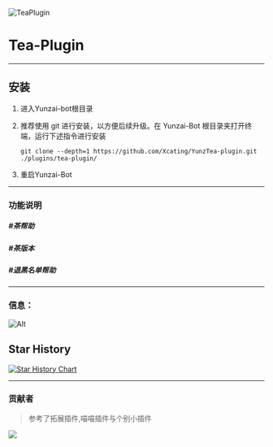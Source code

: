 

![TeaPlugin](https://user-images.githubusercontent.com/82816129/236733217-1225fa7d-ba9d-4c65-9eb3-e3cdab6c7d6b.png)

# Tea-Plugin

---

## 安装

1. 进入Yunzai-bot根目录

3. 推荐使用 git 进行安装，以方便后续升级。在 Yunzai-Bot 根目录夹打开终端，运行下述指令进行安装

   ```shell
   git clone --depth=1 https://github.com/Xcating/YunzTea-plugin.git ./plugins/tea-plugin/
   ```

3. 重启Yunzai-Bot 

---

### 功能说明  

##### #茶帮助

##### #茶版本

##### #退黑名单帮助

---

### 信息：
![Alt](https://repobeats.axiom.co/api/embed/091898e7285e6ab3d050ce26cf8be0716310a982.svg "Repobeats analytics image")



## Star History

[![Star History Chart](https://api.star-history.com/svg?repos=Xcating/YunzTea-plugin&type=Date)](https://star-history.com/#Xcating/YunzTea-plugin&Date)

---

### 贡献者

> 参考了拓展插件,喵喵插件与个别小插件

<a href="https://github.com/Xcating/YunzTea-plugin/graphs/contributors">
  <img src="https://contrib.rocks/image?repo=Xcating/YunzTea-plugin" />
</a>